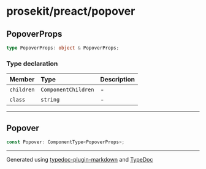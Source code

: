 # prosekit/preact/popover

<a id="popoverprops" name="popoverprops"></a>

## PopoverProps

```ts
type PopoverProps: object & PopoverProps;
```

### Type declaration

| Member | Type | Description |
| :------ | :------ | :------ |
| `children` | `ComponentChildren` | - |
| `class` | `string` | - |

***

<a id="popover" name="popover"></a>

## Popover

```ts
const Popover: ComponentType<PopoverProps>;
```

***

Generated using [typedoc-plugin-markdown](https://www.npmjs.com/package/typedoc-plugin-markdown) and [TypeDoc](https://typedoc.org/)
